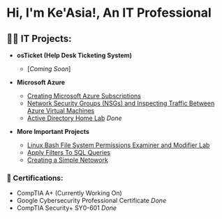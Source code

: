 <h1>Hi, I'm Ke'Asia!, An IT Professional </h1>

<h2>👩‍💻 IT Projects:</h2>

- <b> osTicket (Help Desk Ticketing System)</b>
  - [*Coming Soon*]
- <b> Microsoft Azure</b>
  - [Creating Microsoft Azure Subscriptions](https://github.com/KeasiaCyber/creating-microsoft-azure-subscriptions)
  - [Network Security Groups (NSGs) and Inspecting Traffic Between Azure Virtual Machines](https://github.com/KeasiaCyber/Network-Security-Groups--NSGs--and-Inspecting-Traffic-Between-Azure-Virtual-Machines)
  - [Active Directory Home Lab](https://github.com/KeasiaCyber/ActiveDirectoryLab/tree/main) *Done*

- <b> More Important Projects</b>
  - [Linux Bash File System Permissions Examiner and Modifier Lab](https://github.com/KeasiaCyber/Manage_File_Permission_With_LinuxLab)
  - [Apply Filters To SQL Queries](https://github.com/KeasiaCyber/SQL_Queries_Lab)
  - [Creating a Simple Netowork](https://github.com/KeasiaCyber/Creating-a-Simple-Network/tree/main)

<h3>📜 Certifications: </h3>

- CompTIA A+ (Currently Working On)
- Google Cybersecurity Professional Certificate *Done*
- CompTIA Security+ SY0-601 *Done*




<!--
**KeasiaCyber/KeasiaCyber** is a ✨ _special_ ✨ repository because its `README.md` (this file) appears on your GitHub profile.

Here are some ideas to get you started:

- 🔭 I’m currently working on ...
- 🌱 I’m currently learning ...
- 👯 I’m looking to collaborate on ...
- 🤔 I’m looking for help with ...
- 💬 Ask me about ...
- 📫 How to reach me: ...
- 😄 Pronouns: ...
- ⚡ Fun fact: ...
-->
